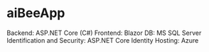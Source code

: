 # aiBeeApp

Backend: ASP.NET Core (C#)
Frontend: Blazor 
DB: MS SQL Server
Identification and Security: ASP.NET Core Identity
Hosting: Azure
